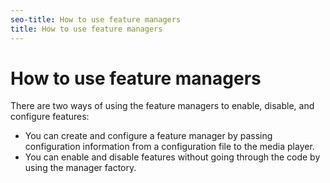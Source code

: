 ```yaml
---
seo-title: How to use feature managers
title: How to use feature managers
---
```


# How to use feature managers

There are two ways of using the feature managers to enable, disable, and configure features:
* You can create and configure a feature manager by passing configuration information from a configuration file to the media player.
* You can enable and disable features without going through the code by using the manager factory.

